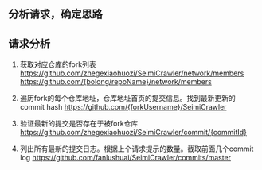 ## 分析请求，确定思路

## 请求分析

1. 获取对应仓库的fork列表
https://github.com/zhegexiaohuozi/SeimiCrawler/network/members
https://github.com/{bolong/repoName}/network/members

2. 遍历fork的每个仓库地址，仓库地址首页的提交信息。找到最新更新的commit hash
https://github.com/{forkUsername}/SeimiCrawler

3. 验证最新的提交是否存在于被fork仓库
https://github.com/zhegexiaohuozi/SeimiCrawler/commit/{commitId}

4. 列出所有最新的提交日志。根据上个请求提示的数量。截取前面几个commit log
https://github.com/fanlushuai/SeimiCrawler/commits/master